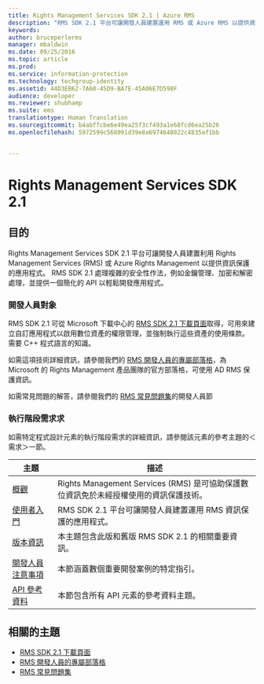 ```yaml
---
title: Rights Management Services SDK 2.1 | Azure RMS
description: "RMS SDK 2.1 平台可讓開發人員建置運用 RMS 或 Azure RMS 以提供資訊保護的應用程式。"
keywords: 
author: bruceperlerms
manager: mbaldwin
ms.date: 09/25/2016
ms.topic: article
ms.prod: 
ms.service: information-protection
ms.technology: techgroup-identity
ms.assetid: 44D3EB62-7A60-45D9-BA7E-45A06E7D598F
audience: developer
ms.reviewer: shubhamp
ms.suite: ems
translationtype: Human Translation
ms.sourcegitcommit: b4abffcbe6e49ea25f3cf493a1e68fcd6ea25b26
ms.openlocfilehash: 5972599c568091d39e8a6974648022c4835af1bb


---
```


# Rights Management Services SDK 2.1

## 目的

Rights Management Services SDK 2.1 平台可讓開發人員建置利用 Rights Management Services (RMS) 或 Azure Rights Management 以提供資訊保護的應用程式。 RMS SDK 2.1 處理複雜的安全性作法，例如金鑰管理、加密和解密處理，並提供一個簡化的 API 以輕鬆開發應用程式。

### 開發人員對象

RMS SDK 2.1 可從 Microsoft 下載中心的 [RMS SDK 2.1 下載頁面](http://www.microsoft.com/en-us/download/details.aspx?id=38397)取得，可用來建立自訂應用程式以啟用數位資產的權限管理，並強制執行這些資產的使用條款。 需要 C++ 程式語言的知識。

如需這項技術詳細資訊，請參閱我們的 [RMS 開發人員的專屬部落格](http://blogs.msdn.com/b/rms/archive/2012/05/31/official-release-of-ad-rms-sdk-2-0-and-ad-rms-client-2-0.aspx)，為 Microsoft 的 Rights Management 產品團隊的官方部落格，可使用 AD RMS 保護資訊。

如需常見問題的解答，請參閱我們的 [RMS 常見問題集](http://aka.ms/adrmsfaq )的開發人員節

### 執行階段需求求

如需特定程式設計元素的執行階段需求的詳細資訊，請參閱該元素的參考主題的＜需求＞一節。

|主題|描述|
|-----|--------|
|[概觀](ad-rms-overview.md)|Rights Management Services (RMS) 是可協助保護數位資訊免於未經授權使用的資訊保護技術。|
|[使用者入門](getting-started-with-ad-rms-2-0.md)|RMS SDK 2.1 平台可讓開發人員建置運用 RMS 資訊保護的應用程式。|
|[版本資訊](release-notes-rtm.md)|本主題包含此版和舊版 RMS SDK 2.1 的相關重要資訊。|
|[開發人員注意事項](developer-notes.md)|本節涵蓋數個重要開發案例的特定指引。|
|[API 參考資料](api-reference-2-1.md)|本節包含所有 API 元素的參考資料主題。|

 

## 相關的主題

* [RMS SDK 2.1 下載頁面](http://www.microsoft.com/en-us/download/details.aspx?id=38397)
* [RMS 開發人員的專屬部落格](http://blogs.msdn.com/b/rms/archive/2012/05/31/official-release-of-ad-rms-sdk-2-0-and-ad-rms-client-2-0.aspx)
* [RMS 常見問題集](http://aka.ms/adrmsfaq )
 

 



<!--HONumber=Oct16_HO1-->


